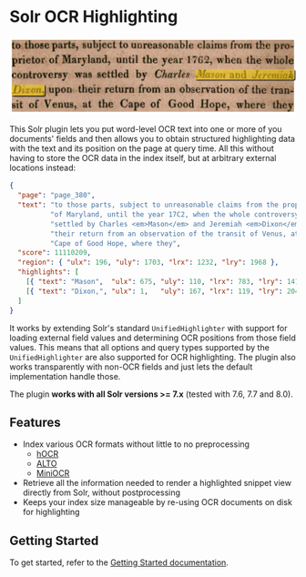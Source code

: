# Solr OCR Highlighting

![Highlighted OCR snippet](img/snippet.png)

This Solr plugin lets you put word-level OCR text into one or more of you documents'
fields and then allows you to obtain structured highlighting data with the text
and its position on the page at query time. All this without having to store
the OCR data in the index itself, but at arbitrary external locations instead:

```json
{
  "page": "page_380",
  "text": "to those parts, subject to unreasonable claims from the pro­prietor "
          "of Maryland, until the year 17C2, when the whole controversy was "
          "settled by Charles <em>Mason</em> and Jeremiah <em>Dixon</em>, upon "
          "their return from an observation of the tran­sit of Venus, at the "
          "Cape of Good Hope, where they",
  "score": 11110209,
  "region": { "ulx": 196, "uly": 1703, "lrx": 1232, "lry": 1968 },
  "highlights": [
    [{ "text": "Mason",  "ulx": 675, "uly": 110, "lrx": 783, "lry": 141 }],
    [{ "text": "Dixon,", "ulx": 1,   "uly": 167, "lrx": 119, "lry": 204 }]
  ]
}
```

It works by extending Solr's standard `UnifiedHighlighter` with support for
loading external field values and determining OCR positions from those field
values. This means that all options and query types supported by the
`UnifiedHighlighter` are also supported for OCR highlighting. The plugin also
works transparently with non-OCR fields and just lets the default
implementation handle those.

The plugin **works with all Solr versions >= 7.x** (tested with 7.6, 7.7 and 8.0).

## Features
- Index various OCR formats without little to no preprocessing
    * [hOCR](formats.md#hOCR)
    * [ALTO](formats.md#ALTO)
    * [MiniOCR](formats.md#MiniOCR)
- Retrieve all the information needed to render a highlighted snippet view directly from Solr, without postprocessing
- Keeps your index size manageable by re-using OCR documents on disk for highlighting

## Getting Started

To get started, refer to the [Getting Started documentation](getting_started.md).
